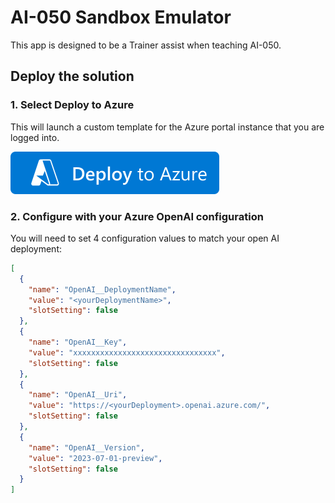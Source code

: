 # AI-050 Sandbox Emulator

This app is designed to be a Trainer assist when teaching AI-050.


## Deploy the solution

### 1. Select Deploy to Azure

This will launch a custom template for the Azure portal instance that you are logged into.

<a href="https://portal.azure.com/#create/Microsoft.Template/uri/https%3A%2F%2Fraw.githubusercontent.com%2rob-foulkrod%2FAI050LabAlternate%2Fmain%2Fazuredeploy.json" target="_blank"><img src="https://raw.githubusercontent.com/Azure/azure-quickstart-templates/master/1-CONTRIBUTION-GUIDE/images/deploytoazure.svg?sanitize=true"/></a>

### 2. Configure with your Azure OpenAI configuration

You will need to set 4 configuration values to match your open AI deployment:

```json
[
  {
    "name": "OpenAI__DeploymentName",
    "value": "<yourDeploymentName>",
    "slotSetting": false
  },
  {
    "name": "OpenAI__Key",
    "value": "xxxxxxxxxxxxxxxxxxxxxxxxxxxxxxxx",
    "slotSetting": false
  },
  {
    "name": "OpenAI__Uri",
    "value": "https://<yourDeployment>.openai.azure.com/",
    "slotSetting": false
  },
  {
    "name": "OpenAI__Version",
    "value": "2023-07-01-preview",
    "slotSetting": false
  }
]
```
